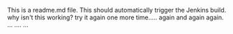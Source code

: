 This is a readme.md file.
This should automatically trigger the Jenkins build.
why isn't this working?
try it again
one more time.....
again
and again
again.
...
....
...
